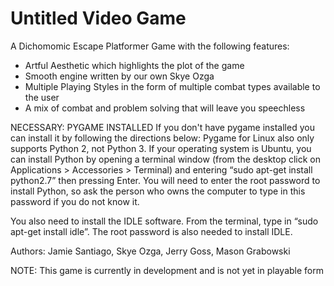 # Untitled Video Game
A Dichomomic Escape Platformer Game with the following features:
- Artful Aesthetic which highlights the plot of the game
- Smooth engine written by our own Skye Ozga
- Multiple Playing Styles in the form of multiple combat types available to the user
- A mix of combat and problem solving that will leave you speechless

NECESSARY: PYGAME INSTALLED
If you don't have pygame installed you can install it by following the directions below:
Pygame for Linux also only supports Python 2, not Python 3. If your operating system is Ubuntu, you can install Python by opening a terminal window (from the desktop click on Applications > Accessories > Terminal) and entering “sudo apt-get install python2.7” then pressing Enter. You will need to enter the root password to install Python, so ask the person who owns the computer to type in this password if you do not know it.

You also need to install the IDLE software. From the terminal, type in “sudo apt-get install idle”. The root password is also needed to install IDLE.

Authors: Jamie Santiago, Skye Ozga, Jerry Goss, Mason Grabowski

NOTE: This game is currently in development and is not yet in playable form



